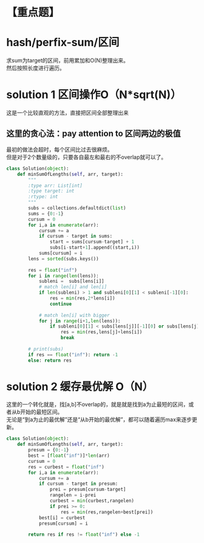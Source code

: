 # 【重点题】
# hash/perfix-sum/区间
求sum为target的区间，前用累加和O(N)整理出来。  
然后按照长度进行遍历。  

# solution 1 区间操作O（N*sqrt(N)）
这是一个比较直观的方法，直接把区间全部整理出来
## 这里的贪心法：pay attention to 区间两边的极值
最初的做法会超时，每个区间比过去很麻烦。  
但是对于2个数量级的，只要各自最左和最右的不overlap就可以了。  

```py
class Solution(object):
    def minSumOfLengths(self, arr, target):
        """
        :type arr: List[int]
        :type target: int
        :rtype: int
        """
        subs = collections.defaultdict(list)
        sums = {0:-1}
        cursum = 0
        for i,a in enumerate(arr):
            cursum += a
            if cursum - target in sums:
                start = sums[cursum-target] + 1
                subs[i-start+1].append((start,i))
            sums[cursum] = i
        lens = sorted(subs.keys())
        
        res = float("inf")
        for i in range(len(lens)):
            subleni =  subs[lens[i]]
            # match len[i] and len[i]
            if len(subleni) > 1 and subleni[0][1] < subleni[-1][0]:
                res = min(res,2*lens[i])
                continue
                
            # match len[i] with bigger
            for j in range(i+1,len(lens)):
                if subleni[0][1] < subs[lens[j]][-1][0] or subs[lens[j]][0][1] < subleni[-1][0]:
                    res = min(res,lens[j]+lens[i])
                    break
              
        # print(subs)
        if res == float("inf"): return -1
        else: return res
```

# solution 2 缓存最优解 O（N）
这里的一个转化就是，找[a,b]不overlap的，就是就是找到a为止最短的区间，或者从b开始的最短区间。  
无论是“到a为止的最优解”还是“从b开始的最优解”，都可以随着遍历max来逐步更新。
```py
class Solution(object):
    def minSumOfLengths(self, arr, target):
        presum = {0:-1}
        best = [float("inf")]*len(arr)
        cursum = 0
        res = curbest = float("inf")
        for i,a in enumerate(arr):
            cursum += a
            if cursum - target in presum:
                prei = presum[cursum-target]
                rangelen = i-prei
                curbest = min(curbest,rangelen)
                if prei >= 0:
                    res = min(res,rangelen+best[prei])       
            best[i] = curbest             
            presum[cursum] = i
            
        return res if res != float("inf") else -1
```